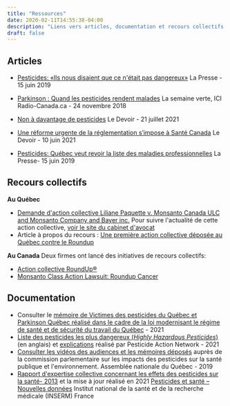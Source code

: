 ```yaml
---
title: "Ressources"
date: 2020-02-11T14:55:38-04:00
description: "Liens vers articles, documentation et recours collectifs au Québec et au Canada"
draft: false
---
```


## Articles

* [Pesticides: «Ils nous disaient que ce n'était pas dangereux»](https://www.lapresse.ca/actualites/201906/14/01-5230277-pesticides-ils-nous-disaient-que-ce-netait-pas-dangereux.php) La Presse - 15 juin 2019
* [Parkinson : Quand les pesticides rendent malades](https://ici.radio-canada.ca/tele/la-semaine-verte/site/segments/reportage/95966/pesticides-agriculture-maladie-parkinson) La semaine verte, ICI Radio-Canada.ca - 24 novembre 2018

* [Non à davantage de pesticides](https://www.ledevoir.com/opinion/libre-opinion/619473/libre-opinion-non-a-davantage-de-pesticides) Le Devoir - 21 juillet 2021
* [Une réforme urgente de la réglementation s’impose à Santé Canada](https://www.ledevoir.com/opinion/idees/609405/idees-une-reforme-urgente-de-la-reglementation-s-impose-a-sante-canada) Le Devoir - 10 juin 2021
* [Pesticides: Québec veut revoir la liste des maladies professionnelles](https://www.lapresse.ca/actualites/201906/15/01-5230305-pesticides-quebec-veut-revoir-la-liste-des-maladies-professionnelles.php) La Presse- 15 juin 2019

## Recours collectifs

**Au Québec**
* [Demande d'action collective Liliane Paquette v. Monsanto Canada ULC and Monsanto Company and Bayer inc.](https://www.registredesactionscollectives.quebec/fr/Consulter/ApercuDemande?NoDossier=200-06-000230-196) Pour suivre l'actualité de cette action collective, [voir le site du cabinet d'avocat](https://dlblegal.ca/fr/roundup/)
* Article à propos du recours : [Une première action collective déposée au Québec contre le Roundup](https://www.tvanouvelles.ca/2019/05/23/une-action-collective-deposee-au-quebec-contre-le-roundup)

**Au Canada**
Deux firmes ont lancé des initiatives de recours collectifs:
* [Action collective RoundUp®](https://www.merchantlaw.com/class-actions/recent-updates/roundup-class-action-action-collective-roundup)
* [Monsanto Class Action Lawsuit: Roundup Cancer](https://diamondlaw.ca/class-action-litigation-monsanto-roundup-cancer)

## Documentation
* Consulter le [mémoire de Victimes des pesticides du Québec et Parkinson Québec réalisé dans le cadre de la loi modernisant le régime de santé et de sécurité du travail du Québec](https://www.victimespesticidesquebec.org/20210111_Rapport_Pesticides_Maladies_chroniques_Projet_de_Loi_59.pdf) - 2021
* [Liste des pesticides les plus dangereux (*Highly Hazardous Pesticides*)](pan-international.org/wp-content/uploads/PAN_HHP_List.pdf) (en anglais) et [explications](https://pan-international.org/wp-content/uploads/PAN_Que_sont_les_HHPs.pdf) réalisé par Pesticide Action Network - 2021
* [Consulter les vidéos des audiences et les mémoires déposés](http://www.assnat.qc.ca/fr/travaux-parlementaires/commissions/capern/mandats/Mandat-40773/index.html) auprès de la commission parlementaire sur les impacts des pesticides sur la santé publique et l'environnement. Assemblée nationale du Québec - 2019
* [Rapport d'expertise collective concernant les effets des pesticides sur la santé- 2013](https://www.inserm.fr/information-en-sante/expertises-collectives/pesticides-effets-sur-sante)  et la mise à jour réalisé en 2021 [Pesticides et santé – Nouvelles données](https://www.inserm.fr/expertise-collective/pesticides-et-sante-nouvelles-donnees-2021/) Institut national de la santé et de la recherche médicale (INSERM) France   
